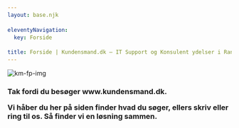 ```yaml
---
layout: base.njk

eleventyNavigation:
  key: Forside

title: Forside | Kundensmand.dk – IT Support og Konsulent ydelser i Randers og omegn
---
```


<img class="alignnone size-full wp-image-43  img-responsive" src="./img/km-fp-img.jpg" alt="km-fp-img" srcset="./img/km-fp-img.jpg 1170w, ./img/km-fp-img-300x102.jpg 300w, ./img/km-fp-img-1024x350.jpg 1024w" sizes="(max-width: 1170px) 100vw, 1170px" width="1170" height="400">
<div class="well well-lg">
<h3>Tak fordi du besøger www.kundensmand.dk.<p></p>
<p>Vi håber du her på siden finder hvad du søger, ellers <strong>skriv</strong> eller <strong>ring til os</strong>. Så finder vi en løsning sammen.</p></h3>
</div>